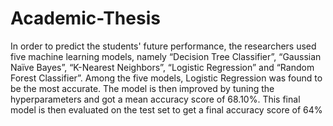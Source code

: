 # Academic-Thesis

In order to predict the students' future performance, the researchers used five machine learning models, namely “Decision Tree Classifier”, “Gaussian Naïve Bayes”, “K-Nearest Neighbors”, “Logistic Regression” and “Random Forest Classifier”. Among the five models, Logistic Regression was found to be the most accurate. The model is then improved by tuning the hyperparameters and got a mean accuracy score of 68.10%. This final model is then evaluated on the test set to get a final accuracy score of 64%

